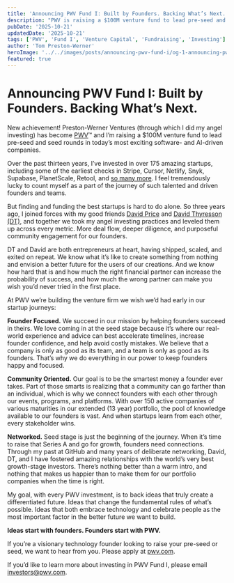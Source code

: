 ```yaml
---
title: 'Announcing PWV Fund I: Built by Founders. Backing What’s Next.'
description: "PWV is raising a $100M venture fund to lead pre-seed and seed rounds in today's most exciting software- and AI-driven companies."
pubDate: '2025-10-21'
updatedDate: '2025-10-21'
tags: ['PWV', 'Fund I', 'Venture Capital', 'Fundraising', 'Investing']
author: 'Tom Preston-Werner'
heroImage: '../../images/posts/announcing-pwv-fund-i/og-1-announcing-pwv-fund-i.png'
featured: true
---
```


# Announcing PWV Fund I: Built by Founders. Backing What’s Next.

New achievement\! Preston-Werner Ventures (through which I did my angel investing) has become [PWV](https://pwv.com/)™ and I’m raising a $100M venture fund to lead pre-seed and seed rounds in today’s most exciting software- and AI-driven companies.

Over the past thirteen years, I’ve invested in over 175 amazing startups, including some of the earliest checks in Stripe, Cursor, Netlify, Snyk, Supabase, PlanetScale, Retool, and [so many more](https://pwv.com/portfolio). I feel tremendously lucky to count myself as a part of the journey of such talented and driven founders and teams.

But finding and funding the best startups is hard to do alone. So three years ago, I joined forces with my good friends [David Price](/about#david-price) and [David Thyresson (DT)](/about#david-thyresson), and together we took my angel investing practices and leveled them up across every metric. More deal flow, deeper diligence, and purposeful community engagement for our founders.

DT and David are both entrepreneurs at heart, having shipped, scaled, and exited on repeat. We know what it’s like to create something from nothing and envision a better future for the users of our creations. And we know how hard that is and how much the right financial partner can increase the probability of success, and how much the wrong partner can make you wish you’d never tried in the first place.

At PWV we’re building the venture firm we wish we’d had early in our startup journeys:

**Founder Focused.** We succeed in our mission by helping founders succeed in theirs. We love coming in at the seed stage because it’s where our real-world experience and advice can best accelerate timelines, increase founder confidence, and help avoid costly mistakes. We believe that a company is only as good as its team, and a team is only as good as its founders. That’s why we do everything in our power to keep founders happy and focused.

**Community Oriented.** Our goal is to be the smartest money a founder ever takes. Part of those smarts is realizing that a community can go farther than an individual, which is why we connect founders with each other through our events, programs, and platforms. With over 150 active companies of various maturities in our extended (13 year) portfolio, the pool of knowledge available to our founders is vast. And when startups learn from each other, every stakeholder wins.

**Networked.** Seed stage is just the beginning of the journey. When it’s time to raise that Series A and go for growth, founders need connections. Through my past at GitHub and many years of deliberate networking, David, DT, and I have fostered amazing relationships with the world’s very best growth-stage investors. There’s nothing better than a warm intro, and nothing that makes us happier than to make them for our portfolio companies when the time is right.

My goal, with every PWV investment, is to back ideas that truly create a differentiated future. Ideas that change the fundamental rules of what’s possible. Ideas that both embrace technology and celebrate people as the most important factor in the better future we want to build.

**Ideas start with founders. Founders start with PWV.**

If you’re a visionary technology founder looking to raise your pre-seed or seed, we want to hear from you. Please apply at [pwv.com](http://pwv.com/apply).

If you’d like to learn more about investing in PWV Fund I, please email [investors@pwv.com](mailto:investors@pwv.com).
